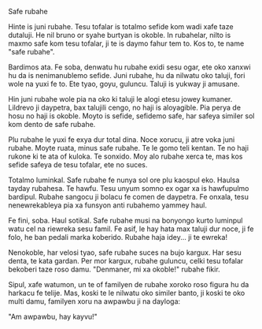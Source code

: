 Safe rubahe

Hinte is juni rubahe.
Tesu tofalar is totalmo sefide kom wadi xafe taze dutaluji.
He nil bruno or syahe burtyan is okoble.
In rubahelar, nilto is maxmo safe kom tesu tofalar, ji te is daymo fahur tem to.
Kos to, te name "safe rubahe".

Bardimos ata.
Fe soba, denwatu hu rubahe exidi sesu ogar, ete oko xanxwi hu da is nenimanublemo sefide.
Juni rubahe, hu da nilwatu oko taluji, fori wole na yuxi fe to.
Ete tyao, goyu, guluncu.
Taluji is yukway ji amusane.

Hin juni rubahe wole pia na oko ki taluji le alogi etesu jowey kumaner.
Lildrevo ji daypetra, bax talujili cengo, no haji is aloyagible.
Pia perya de hosu no haji is okoble.
Moyto is sefide, sefidemo safe, har safeya similer sol kom dento de safe rubahe.

Plu rubahe le yuxi fe exya dur total dina.
Noce xorucu, ji atre voka juni rubahe.
Moyte ruata, minus safe rubahe.
Te le gomo teli kentan.
Te no haji rukone ki te ata of kuloka.
Te sonxido.
Moy alo rubahe xerca te, mas kos sefide safeya de tesu tofalar, ete no suces.

Totalmo luminkal.
Safe rubahe fe nunya sol ore plu kaospul eko.
Haulsa tayday rubahesa.
Te hawfu.
Tesu unyum somno ex ogar xa is hawfupulmo bardipul.
Rubahe sangocu ji bolacu fe comen de daypetra.
Fe onxala, tesu nenewrekableya pia xa funsyon anti rubahemo yammey haul.

Fe fini, soba.
Haul sotikal.
Safe rubahe musi na bonyongo kurto luminpul watu cel na riewreka sesu famil.
Fe asif, le hay hata max taluji dur noce, ji fe folo, he ban pedali marka koberido.
Rubahe haja idey... ji te ewreka!

Nenokoble, har velosi tyao, safe rubahe suces na bujo kargux.
Har sesu denta, te kata gardan.
Per mor kargux, rubahe guluncu, celki tesu tofalar bekoberi taze roso damu.
"Denmaner, mi xa okoble!" rubahe fikir.

Sipul, xafe watumon, un te of familyen de rubahe xoroko roso figura hu da harkacu fe telije.
Mas, koski te le nilwatu oko similer banto, ji koski te oko multi damu, familyen xoru na awpawbu ji na dayloga:

"Am awpawbu, hay kayvu!"